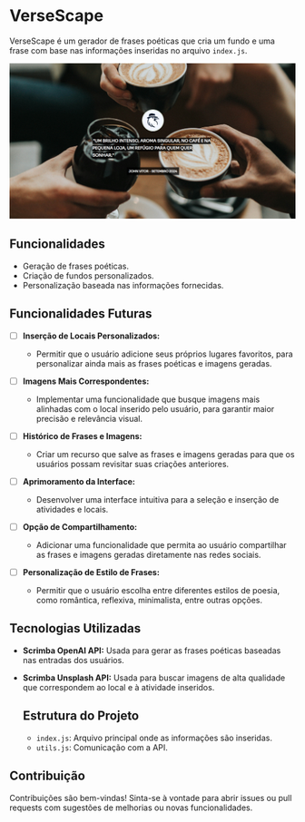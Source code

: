 # VerseScape

VerseScape é um gerador de frases poéticas que cria um fundo e uma frase com base nas informações inseridas no arquivo `index.js`.

![VerseScape Preview](VerseScape-preview.png)

## Funcionalidades

- Geração de frases poéticas.
- Criação de fundos personalizados.
- Personalização baseada nas informações fornecidas.

## Funcionalidades Futuras

- [ ] **Inserção de Locais Personalizados:**
   - Permitir que o usuário adicione seus próprios lugares favoritos, para personalizar ainda mais as frases poéticas e imagens geradas.

- [ ] **Imagens Mais Correspondentes:**
   - Implementar uma funcionalidade que busque imagens mais alinhadas com o local inserido pelo usuário, para garantir maior precisão e relevância visual.

- [ ] **Histórico de Frases e Imagens:**
   - Criar um recurso que salve as frases e imagens geradas para que os usuários possam revisitar suas criações anteriores.

- [ ] **Aprimoramento da Interface:**
   - Desenvolver uma interface intuitiva para a seleção e inserção de atividades e locais.

- [ ] **Opção de Compartilhamento:**
   - Adicionar uma funcionalidade que permita ao usuário compartilhar as frases e imagens geradas diretamente nas redes sociais.

- [ ] **Personalização de Estilo de Frases:**
   - Permitir que o usuário escolha entre diferentes estilos de poesia, como romântica, reflexiva, minimalista, entre outras opções.

## Tecnologias Utilizadas

- **Scrimba OpenAI API:** Usada para gerar as frases poéticas baseadas nas entradas dos usuários.
- **Scrimba Unsplash API:** Usada para buscar imagens de alta qualidade que correspondem ao local e à atividade inseridos.

    ## Estrutura do Projeto

    - `index.js`: Arquivo principal onde as informações são inseridas.
    - `utils.js`: Comunicação com a API.

## Contribuição

Contribuições são bem-vindas! Sinta-se à vontade para abrir issues ou pull requests com sugestões de melhorias ou novas funcionalidades.
